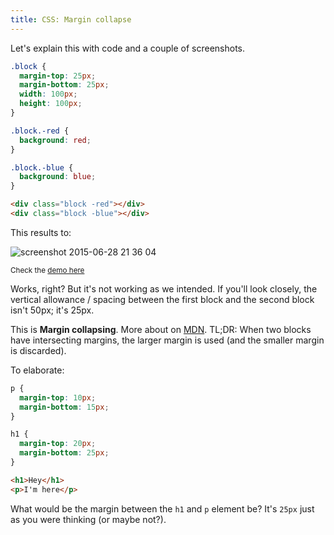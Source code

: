 ```yaml
---
title: CSS: Margin collapse
---
```


Let's explain this with code and a couple of screenshots.

```css
.block {
  margin-top: 25px;
  margin-bottom: 25px;
  width: 100px;
  height: 100px;
}

.block.-red {
  background: red;
}

.block.-blue {
  background: blue;
}
```

```html
<div class="block -red"></div>
<div class="block -blue"></div>
```

This results to:

![screenshot 2015-06-28 21 36 04](https://cloud.githubusercontent.com/assets/5093058/8396551/894031b4-1ddd-11e5-9e57-783a3e28740a.png)


<sup>Check the [demo here](http://codepen.io/srph/pen/RPxZqy)</sup>

Works, right? But it's not working as we intended. If you'll look closely, the vertical allowance / spacing between the first block and the second block isn't 50px; it's 25px.

This is **Margin collapsing**. More about on [MDN](https://developer.mozilla.org/en-US/docs/Web/CSS/margin_collapsing). TL;DR: When two blocks have intersecting margins, the larger margin is used (and the smaller margin is discarded).

To elaborate:

```css
p {
  margin-top: 10px;
  margin-bottom: 15px;
}

h1 {
  margin-top: 20px;
  margin-bottom: 25px;
}
```

```html
<h1>Hey</h1>
<p>I'm here</p>
```

What would be the margin between the `h1` and `p` element be? It's `25px` just as you were thinking (or maybe not?).

